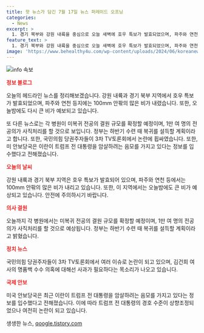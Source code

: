 ```yaml
---
title: 핫 뉴스가 담긴 7월 17일 뉴스 퍼레이드 오프닝
categories:
  - News
excerpt: >
  1. 경기 북부와 강원 내륙을 중심으로 오늘 새벽에 호우 특보가 발효되었으며, 파주와 연천 등에는 100mm 안팎의 많은 비가 내린 후, 오늘밤에도 큰 비가 예상됩니다. 2. 정부의 최종 시한이 지나면서 병원들은 오늘까지 미복귀 전공의 결원 규모를 확정하게 되었고, 1만 여 명의 사직 처리가 불가피하며, 정부는 하반기 수련 때 복귀를 설득할 계획이다. 3. 국민의힘 당권주자들이 3차 TV토론회에서 여전히 격렬한 논쟁을 이어갔으며, 김건희 여사 명품백 수수 의혹에 대해 일제히 사과가 필요하다는 목소리를 냈습니다. 4. 미 안보당국이 최근 이란이 트럼프 전 대통령을 암살하려 한다는 첩보를 입수했다. 트럼프 전 대통령의 경호 수준은 상향 조정되었지만 여전히 논란이 일고 있다.
feature_text: >
  1. 경기 북부와 강원 내륙을 중심으로 오늘 새벽에 호우 특보가 발효되었으며, 파주와 연천 등에는 100mm 안팎의 많은 비가 내린 후, 오늘밤에도 큰 비가 예상됩니다. 2. 정부의 최종 시한이 지나면서 병원들은 오늘까지 미복귀 전공의 결원 규모를 확정하게 되었고, 1만 여 명의 사직 처리가 불가피하며, 정부는 하반기 수련 때 복귀를 설득할 계획이다. 3. 국민의힘 당권주자들이 3차 TV토론회에서 여전히 격렬한 논쟁을 이어갔으며, 김건희 여사 명품백 수수 의혹에 대해 일제히 사과가 필요하다는 목소리를 냈습니다. 4. 미 안보당국이 최근 이란이 트럼프 전 대통령을 암살하려 한다는 첩보를 입수했다. 트럼프 전 대통령의 경호 수준은 상향 조정되었지만 여전히 논란이 일고 있다.
image: 'https://www.behealthy4u.com/wp-content/uploads/2024/06/koreanews.jpg'
---
```


<p><img src="https://www.behealthy4u.com/wp-content/uploads/2024/06/koreanews.jpg" alt="info 속보" /></p>

<p><b><span style="color: #ee2323;">정보 블로그</span></b></p>

<p data-ke-size="size16">오늘의 헤드라인 뉴스를 정리해보겠습니다. 강원 내륙과 경기 북부 지역에서 호우 특보가 발효되었으며, 파주와 연천 등지에는 100mm 안팎의 많은 비가 내렸습니다. 또한, 오늘밤에도 다시 큰 비가 예보되고 있습니다. </p>

<p data-ke-size="size16">또 다른 뉴스로는 각 병원이 미복귀 전공의 결원 규모를 확정할 예정이며, 1만 여 명의 전공의가 사직처리를 할 것으로 보입니다. 정부는 하반기 수련 때 복귀를 설득할 계획이라고 합니다. 또한, 국민의힘 당권주자들이 3차 TV토론회에서 논란에 휩싸였습니다. 또한, 미 안보당국은 이란이 트럼프 전 대통령을 암살하려는 음모를 가지고 있다는 정보를 입수했다고 전해졌습니다. </p>

<p><b><span style="color: #ee2323;">오늘의 날씨</span></b></p>

<p data-ke-size="size16">강원 내륙과 경기 북부 지역은 호우 특보가 발효되어 있으며, 파주와 연천 등에서는 100mm 안팎의 많은 비가 내리고 있습니다. 또한, 이 지역에서는 오늘밤에도 큰 비가 예상되고 있습니다. 안전에 주의하시기 바랍니다.</p>

<p><b><span style="color: #ee2323;">의사 결원</span></b></p>

<p data-ke-size="size16">오늘까지 각 병원에서는 미복귀 전공의 결원 규모를 확정할 예정이며, 1만 여 명의 전공의가 사직처리를 할 것으로 예상됩니다. 정부는 하반기 수련 때 복귀를 설득할 계획이라고 밝혔습니다. </p>

<p><b><span style="color: #ee2323;">정치 뉴스</span></b></p>

<p data-ke-size="size16">국민의힘 당권주자들이 3차 TV토론회에서 여러 이슈로 논란이 되고 있으며, 김건희 여사의 명품백 수수 의혹에 대해선 사과가 필요하다는 목소리가 나오고 있습니다. </p>

<p><b><span style="color: #ee2323;">국제 안보</span></b></p>

<p data-ke-size="size16">미국 안보당국은 최근 이란이 트럼프 전 대통령을 암살하려는 음모를 가지고 있다는 정보를 입수했다고 전해졌습니다. 이에 따라 트럼프 전 대통령의 경호 수준이 상향조정되었으나 여전히 논란이 되고 있습니다.</p>
생생한 뉴스, <a href="https://qoogle.tistory.com" rel="dofollow">qoogle.tistory.com</a>


